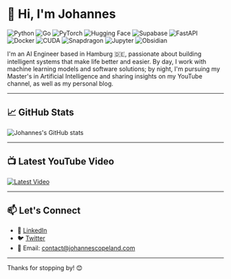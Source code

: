 # 👋 Hi, I'm Johannes

![Python](https://img.shields.io/badge/-Python-3776AB?style=flat&logo=python&logoColor=white)
![Go](https://img.shields.io/badge/-Go-00ADD8?style=flat&logo=go&logoColor=white)
![PyTorch](https://img.shields.io/badge/-PyTorch-EE4C2C?style=flat&logo=pytorch&logoColor=white)
![Hugging Face](https://img.shields.io/badge/Hugging%20Face-FFD21E?style=flat&logo=huggingface&logoColor=black)
![Supabase](https://img.shields.io/badge/Supabase-3ECF8E?style=flat&logo=supabase&logoColor=white)
![FastAPI](https://img.shields.io/badge/-FastAPI-009688?style=flat&logo=fastapi&logoColor=white)
![Docker](https://img.shields.io/badge/-Docker-2496ED?style=flat&logo=docker&logoColor=white)
![CUDA](https://img.shields.io/badge/CUDA-76B900?style=flat&logo=nvidia&logoColor=white)
![Snapdragon](https://img.shields.io/badge/Snapdragon-c33139?style=flat&logo=snapdragon&logoColor=white)
![Jupyter](https://img.shields.io/badge/-Jupyter-F37626?style=flat&logo=jupyter&logoColor=white)
![Obsidian](https://img.shields.io/badge/-Obsidian-483699?style=flat&logo=obsidian&logoColor=white)

I'm an AI Engineer based in Hamburg 🇩🇪, passionate about building intelligent systems that make life better and easier. By day, I work with machine learning models and software solutions; by night, I'm pursuing my Master's in Artificial Intelligence and sharing insights on my YouTube channel, as well as my personal blog.

---

## 📈 GitHub Stats

![Johannes's GitHub stats](https://github-readme-stats.vercel.app/api?username=AIByJohannes&show_icons=true&theme=default)

---

## 📺 Latest YouTube Video

[![Latest Video](https://img.shields.io/badge/YouTube-Latest%20Video-red?style=for-the-badge&logo=youtube)](https://www.youtube.com/channel/AIByJohannes)

---

## 📫 Let's Connect

- 💼 [LinkedIn](https://www.linkedin.com/in/johannscopeland)
- 🐦 [Twitter](https://twitter.com/AIByJohannes)
- 📧 Email: contact@johannescopeland.com

---

Thanks for stopping by! 😊

